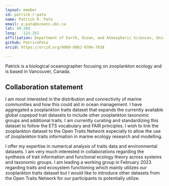 ```yaml
---
layout: member
id: patrick-r-pata
name: Patrick R. Pata
email: p.pata@oceans.ubc.ca
lat: 49.264
long:  -123.251
affiliation: Department of Earth, Ocean, and Atmospheric Sciences, University of British Columbia, Canada
github: PatrickPata
orcid: https://orcid.org/0000-0002-9704-7838

---
```


Patrick is a biological oceanographer focusing on zooplankton ecology and is based in Vancouver, Canada.

## Collaboration statement
I am most interested in the distribution and connectivity of marine communities and how this could aid in ocean management. I have aggregated a zooplankton traits dataset that expands the currently available global copepod trait datasets to include other zooplankton taxonomic groups and additional traits. I am currently curating and standardizing this dataset to follow the ETS vocabulary and FAIR principles. I wish to link the zooplankton dataset to the Open Traits Network especially to allow the use of zooplankton traits information in marine ecology research and modelling. 

I offer my expertise in numerical analysis of traits data and environmental datasets. I am very much interested in collaborations regarding the synthesis of trait information and functional ecology theory across systems and taxonomic groups. I am leading a working group in February 2023 regarding traits and ecosystem functioning which mainly utilizes our zooplankton traits dataset but I would like to introduce other datasets from the Open Traits Network for our participants to potentially utilize.
